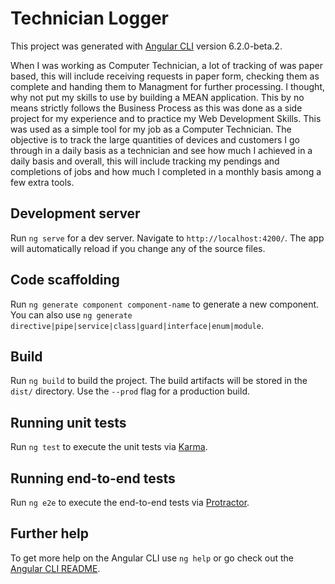 # Technician Logger

This project was generated with [Angular CLI](https://github.com/angular/angular-cli) version 6.2.0-beta.2.

When I was working as Computer Technician, a lot of tracking of was paper based, this will include receiving requests in paper form, checking them as complete and handing them to Managment for further processing. I thought, why not put my skills to use by building a MEAN application. This by no means strictly follows the Business Process as this was done as a side project for my experience and to practice my Web Development Skills. This was used as a simple tool for my job as a Computer Technician. The objective is to track the large quantities of devices and customers I go through in a daily basis as a technician and see how much I achieved in a daily basis and overall, this will include tracking my pendings and completions of jobs and how much I completed in a monthly basis among a few extra tools.

## Development server

Run `ng serve` for a dev server. Navigate to `http://localhost:4200/`. The app will automatically reload if you change any of the source files.

## Code scaffolding

Run `ng generate component component-name` to generate a new component. You can also use `ng generate directive|pipe|service|class|guard|interface|enum|module`.

## Build

Run `ng build` to build the project. The build artifacts will be stored in the `dist/` directory. Use the `--prod` flag for a production build.

## Running unit tests

Run `ng test` to execute the unit tests via [Karma](https://karma-runner.github.io).

## Running end-to-end tests

Run `ng e2e` to execute the end-to-end tests via [Protractor](http://www.protractortest.org/).

## Further help

To get more help on the Angular CLI use `ng help` or go check out the [Angular CLI README](https://github.com/angular/angular-cli/blob/master/README.md).
